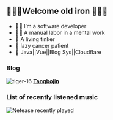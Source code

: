 ## 👋👋👋Welcome old iron 👋👋👋

- 👨‍💻 I’m a software developer
- 👨‍🌾 A manual labor in a mental work
- 👯 A living tinker
- 🛌 lazy cancer patient
- 🛒 Java||Vue||Blog Sys||Cloudflare

### Blog
![tiger-16](https://github.com/tangbojin/tangbojin/assets/37646033/203ae7de-3adc-4c1a-8443-166c1fc4a2be)  [**Tangbojin**](https://blog.tangbojin.cn/)

### List of recently listened music

<img src="https://netease-recent-profile.vercel.app/?id=46643840&size=60" alt="Netease recently played" title="Netease recently played">

